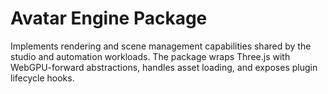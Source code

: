# Avatar Engine Package

Implements rendering and scene management capabilities shared by the studio and automation workloads. The package wraps Three.js with WebGPU-forward abstractions, handles asset loading, and exposes plugin lifecycle hooks.
